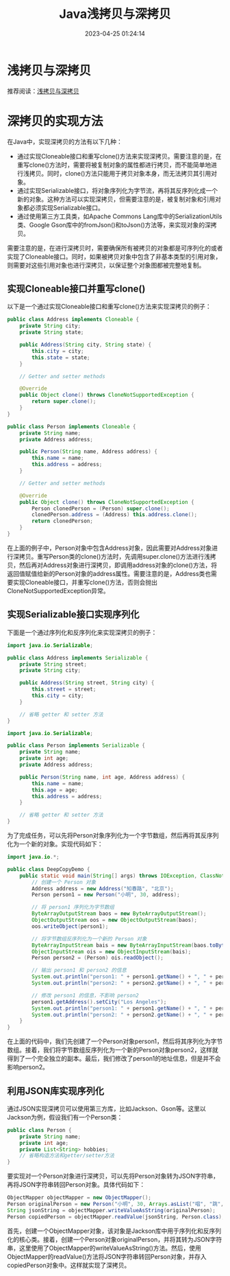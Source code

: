 ﻿---
title: Java浅拷贝与深拷贝
date: 2023-04-25 01:24:14
summary: 本文分享Java语境下浅拷贝与深拷贝的相关内容。
tags:
- Java
categories:
- 开发技术
---

# 浅拷贝与深拷贝

推荐阅读：[浅拷贝与深拷贝](https://blankspace.blog.csdn.net/article/details/129455061)

# 深拷贝的实现方法

在Java中，实现深拷贝的方法有以下几种：
- 通过实现Cloneable接口和重写clone()方法来实现深拷贝。需要注意的是，在重写clone()方法时，需要将被复制对象的属性都进行拷贝，而不能简单地进行浅拷贝。同时，clone()方法只能用于拷贝对象本身，而无法拷贝其引用对象。
- 通过实现Serializable接口，将对象序列化为字节流，再将其反序列化成一个新的对象。这种方法可以实现深拷贝，但需要注意的是，被复制对象和引用对象都必须实现Serializable接口。
- 通过使用第三方工具类，如Apache Commons Lang库中的SerializationUtils类、Google Gson库中的fromJson()和toJson()方法等，来实现对象的深拷贝。

需要注意的是，在进行深拷贝时，需要确保所有被拷贝的对象都是可序列化的或者实现了Cloneable接口。同时，如果被拷贝对象中包含了非基本类型的引用对象，则需要对这些引用对象也进行深拷贝，以保证整个对象图都被完整地复制。

## 实现Cloneable接口并重写clone()

以下是一个通过实现Cloneable接口和重写clone()方法来实现深拷贝的例子：

```java
public class Address implements Cloneable {
    private String city;
    private String state;

    public Address(String city, String state) {
        this.city = city;
        this.state = state;
    }

    // Getter and setter methods

    @Override
    public Object clone() throws CloneNotSupportedException {
        return super.clone();
    }
}
```

```java
public class Person implements Cloneable {
    private String name;
    private Address address;

    public Person(String name, Address address) {
        this.name = name;
        this.address = address;
    }

    // Getter and setter methods

    @Override
    public Object clone() throws CloneNotSupportedException {
        Person clonedPerson = (Person) super.clone();
        clonedPerson.address = (Address) this.address.clone();
        return clonedPerson;
    }
}
```

在上面的例子中，Person对象中包含Address对象，因此需要对Address对象进行深拷贝。重写Person类的clone()方法时，先调用super.clone()方法进行浅拷贝，然后再对Address对象进行深拷贝，即调用address对象的clone()方法，将返回值赋值给新的Person对象的address属性。需要注意的是，Address类也需要实现Cloneable接口，并重写clone()方法，否则会抛出CloneNotSupportedException异常。

## 实现Serializable接口实现序列化

下面是一个通过序列化和反序列化来实现深拷贝的例子：

```java
import java.io.Serializable;

public class Address implements Serializable {
    private String street;
    private String city;

    public Address(String street, String city) {
        this.street = street;
        this.city = city;
    }

    // 省略 getter 和 setter 方法
}
```

```java
import java.io.Serializable;

public class Person implements Serializable {
    private String name;
    private int age;
    private Address address;

    public Person(String name, int age, Address address) {
        this.name = name;
        this.age = age;
        this.address = address;
    }

    // 省略 getter 和 setter 方法
}
```

为了完成任务，可以先将Person对象序列化为一个字节数组，然后再将其反序列化为一个新的对象。实现代码如下：

```java
import java.io.*;

public class DeepCopyDemo {
    public static void main(String[] args) throws IOException, ClassNotFoundException {
        // 创建一个 Person 对象
        Address address = new Address("知春路", "北京");
        Person person1 = new Person("小明", 30, address);

        // 将 person1 序列化为字节数组
        ByteArrayOutputStream baos = new ByteArrayOutputStream();
        ObjectOutputStream oos = new ObjectOutputStream(baos);
        oos.writeObject(person1);

        // 将字节数组反序列化为一个新的 Person 对象
        ByteArrayInputStream bais = new ByteArrayInputStream(baos.toByteArray());
        ObjectInputStream ois = new ObjectInputStream(bais);
        Person person2 = (Person) ois.readObject();

        // 输出 person1 和 person2 的信息
        System.out.println("person1: " + person1.getName() + ", " + person1.getAge() + ", " + person1.getAddress().getStreet() + ", " + person1.getAddress().getCity());
        System.out.println("person2: " + person2.getName() + ", " + person2.getAge() + ", " + person2.getAddress().getStreet() + ", " + person2.getAddress().getCity());

        // 修改 person1 的信息，不影响 person2
        person1.getAddress().setCity("Los Angeles");
        System.out.println("person1: " + person1.getName() + ", " + person1.getAge() + ", " + person1.getAddress().getStreet() + ", " + person1.getAddress().getCity());
        System.out.println("person2: " + person2.getName() + ", " + person2.getAge() + ", " + person2.getAddress().getStreet() + ", " + person2.getAddress().getCity());
    }
}
```

在上面的代码中，我们先创建了一个Person对象person1，然后将其序列化为字节数组。接着，我们将字节数组反序列化为一个新的Person对象person2，这样就得到了一个完全独立的副本。最后，我们修改了person1的地址信息，但是并不会影响person2。

## 利用JSON库实现序列化

通过JSON实现深拷贝可以使用第三方库，比如Jackson、Gson等。这里以Jackson为例，假设我们有一个Person类：

```java
public class Person {
    private String name;
    private int age;
    private List<String> hobbies;
    // 省略构造方法和getter/setter方法
}
```

要实现对一个Person对象进行深拷贝，可以先将Person对象转为JSON字符串，再将JSON字符串转回Person对象。具体代码如下：

```java
ObjectMapper objectMapper = new ObjectMapper();
Person originalPerson = new Person("小明", 30, Arrays.asList("唱", "跳", "Rap", "篮球"));
String jsonString = objectMapper.writeValueAsString(originalPerson);
Person copiedPerson = objectMapper.readValue(jsonString, Person.class);
```

首先，创建一个ObjectMapper对象，该对象是Jackson库中用于序列化和反序列化的核心类。接着，创建一个Person对象originalPerson，并将其转为JSON字符串，这里使用了ObjectMapper的writeValueAsString()方法。然后，使用ObjectMapper的readValue()方法将JSON字符串转回Person对象，并存入copiedPerson对象中。这样就实现了深拷贝。
